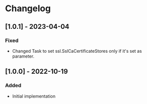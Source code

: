 # Changelog

## [1.0.1] - 2023-04-04
### Fixed 
- Changed Task to set ssl.SslCaCertificateStores only if it's set as parameter.

## [1.0.0] - 2022-10-19
### Added
- Initial implementation